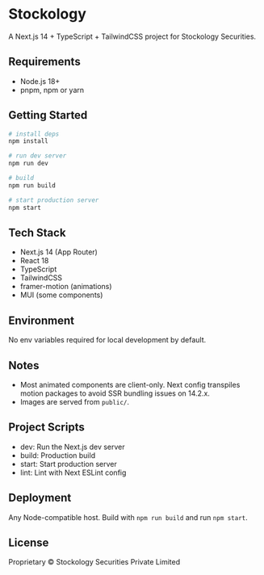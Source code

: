# Stockology

A Next.js 14 + TypeScript + TailwindCSS project for Stockology Securities.

## Requirements
- Node.js 18+
- pnpm, npm or yarn

## Getting Started
```bash
# install deps
npm install

# run dev server
npm run dev

# build
npm run build

# start production server
npm start
```

## Tech Stack
- Next.js 14 (App Router)
- React 18
- TypeScript
- TailwindCSS
- framer-motion (animations)
- MUI (some components)

## Environment
No env variables required for local development by default.

## Notes
- Most animated components are client-only. Next config transpiles motion packages to avoid SSR bundling issues on 14.2.x.
- Images are served from `public/`.

## Project Scripts
- dev: Run the Next.js dev server
- build: Production build
- start: Start production server
- lint: Lint with Next ESLint config

## Deployment
Any Node-compatible host. Build with `npm run build` and run `npm start`.

## License
Proprietary © Stockology Securities Private Limited
